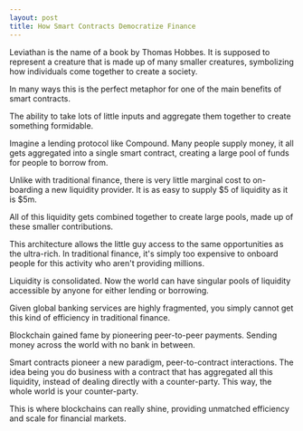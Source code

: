 ```yaml
---
layout: post
title: How Smart Contracts Democratize Finance
---
```


Leviathan is the name of a book by Thomas Hobbes. It is supposed to represent a creature that is made up of many smaller creatures, symbolizing how individuals come together to create a society.

In many ways this is the perfect metaphor for one of the main benefits of smart contracts.

The ability to take lots of little inputs and aggregate them together to create something formidable.

Imagine a lending protocol like Compound. Many people supply money, it all gets aggregated into a single smart contract, creating a large pool of funds for people to borrow from.

Unlike with traditional finance, there is very little marginal cost to on-boarding a new liquidity provider. It is as easy to supply $5 of liquidity as it is $5m.

All of this liquidity gets combined together to create large pools, made up of these smaller contributions.

This architecture allows the little guy access to the same opportunities as the ultra-rich. In traditional finance, it's simply too expensive to onboard people for this activity who aren't providing millions.

Liquidity is consolidated. Now the world can have singular pools of liquidity accessible by anyone for either lending or borrowing.

Given global banking services are highly fragmented, you simply cannot get this kind of efficiency in traditional finance.

Blockchain gained fame by pioneering peer-to-peer payments. Sending money across the world with no bank in between.

Smart contracts pioneer a new paradigm, peer-to-contract interactions. The idea being you do business with a contract that has aggregated all this liquidity, instead of dealing directly with a counter-party. This way, the whole world is your counter-party.

This is where blockchains can really shine, providing unmatched efficiency and scale for financial markets.
